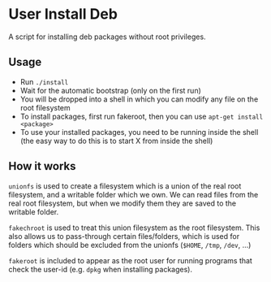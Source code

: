 # User Install Deb

A script for installing deb packages without root privileges.

## Usage

* Run `./install`
* Wait for the automatic bootstrap (only on the first run)
* You will be dropped into a shell in which you can modify any file on the root filesystem
* To install packages, first run fakeroot, then you can use `apt-get install <package>`
* To use your installed packages, you need to be running inside the shell (the easy way to do this is to start X from inside the shell)

## How it works

`unionfs` is used to create a filesystem which is a union of the real root filesystem, and a writable folder which we own.
We can read files from the real root filesystem, but when we modify them they are saved to the writable folder.

`fakechroot` is used to treat this union filesystem as the root filesystem.
This also allows us to pass-through certain files/folders, which is used for folders which should be excluded from the unionfs (`$HOME`, `/tmp`, `/dev`, ...)

`fakeroot` is included to appear as the root user for running programs that check the user-id (e.g. `dpkg` when installing packages).
